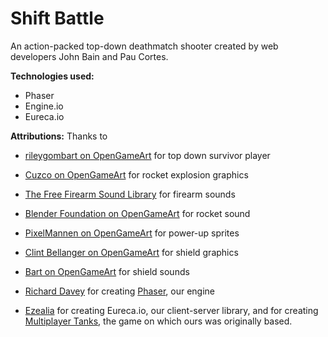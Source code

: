 # Shift Battle

An action-packed top-down deathmatch shooter created by web developers John Bain and Pau Cortes.

**Technologies used:**
* Phaser
* Engine.io
* Eureca.io

**Attributions:**
Thanks to

* [rileygombart on OpenGameArt](http://opengameart.org/content/animated-top-down-survivor-player) for top down survivor player

* [Cuzco on OpenGameArt](http://opengameart.org/content/explosion) for rocket explosion graphics

* [The Free Firearm Sound Library](http://opengameart.org/content/the-free-firearm-sound-library) for firearm sounds

* [Blender Foundation on OpenGameArt](http://opengameart.org/content/fly-launch-jet-yo-frankie) for rocket sound

* [PixelMannen on OpenGameArt](http://opengameart.org/content/10-pixel-weapons-0) for power-up sprites

* [Clint Bellanger on OpenGameArt](http://opengameart.org/content/shield-spell) for shield graphics

* [Bart on OpenGameArt](http://opengameart.org/content/space-ship-shield-sounds) for shield sounds

* [Richard Davey](https://www.patreon.com/photonstorm) for creating [Phaser](http://www.photonstorm.com/), our engine

* [Ezealia](https://github.com/Ezelia/eureca.io) for creating Eureca.io, our client-server library, and for creating [Multiplayer Tanks](http://ezelia.com/2014/tutorial-creating-basic-multiplayer-game-phaser-eureca-io), the game on which ours was originally based.
